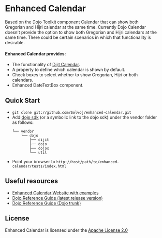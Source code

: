 # Enhanced Calendar

Based on the [Dojo Toolkit](http://dojotoolkit.org) component Calendar that can show both Gregorian and Hijri calendar at the same time. Currently Dojo Calendar doesn't provide the option to show both Gregorian and Hijri calendars at the same time. There could be certain scenarios in which that functionality is desirable. 

#### Enhanced Calendar provides:

+ The functionality of [Dijit Calendar](http://dojotoolkit.org/reference-guide/1.10/dijit/Calendar.html).
+ A property to define which calendar is shown by default.
+ Check boxes to select whether to show Gregorian, Hijri or both calendars.
+ Enhanced DateTextBox component.

## Quick Start

+ `git clone git://github.com/Solvoj/enhanced-calendar.git`
+ Add [dojo sdk](https://github.com/dojo) (or a symbolic link to the dojo sdk) under the vendor folder as follows:
	```
	└── vendor
	    └── dojo
	        ├── dijit
	        ├── dojo
	        ├── dojox
	        └── util
	```
+ Point your browser to `http://host/path/to/enhanced-calendar/tests/index.html`

## Useful resources

+ [Enhanced Calendar Website with examples](http://demos.solvoj.com/calendar/)
+ [Dojo Reference Guide (latest release version)](http://dojotoolkit.org/reference-guide/)
+ [Dojo Reference Guide (Dojo trunk)](http://livedocs.dojotoolkit.org/)

## License

Enhanced Calendar is licensed under the [Apache License 2.0](http://www.apache.org/licenses/LICENSE-2.0)